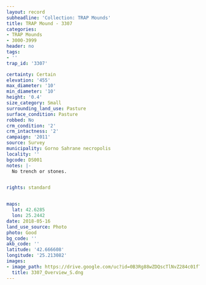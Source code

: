 ```yaml
---
layout: record
subheadline: 'Collection: TRAP Mounds'
title: TRAP Mound - 3307
categories:
- TRAP Mounds
- 3000-3999
header: no
tags:
- ''
trap_id: '3307'

certainty: Certain
elevation: '455'
max_diameter: '10'
min_diameter: '10'
height: '0.4'
size_category: Small
surrounding_land_use: Pasture
surface_condition: Pasture
robbed: No
crm_condition: '2'
crm_intactness: '2'
campaign: '2011'
source: Survey
municipality: Gorno Sahrane necropolis
locality: ''
bgcode: DS001
notes: |-
  No trench or stones.


rights: standard


maps:
  lat: 42.6285
  lon: 25.2442
date: 2018-05-16
land_use_source: Photo
photo: Good
bg_code: ''
akb_code: ''
latitude: '42.666608'
longitude: '25.213082'
images:
- image_path: https://drive.google.com/uc?id=0B3Rg88wZDQscTlNvZ284c01fTm8
  title: 3307_Overview_S.dng
---
```

